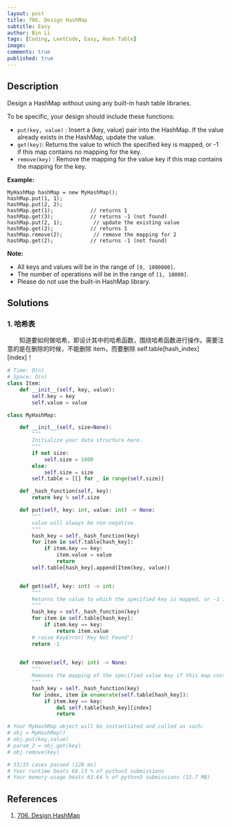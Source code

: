 ```yaml
---
layout: post
title: 706. Design HashMap
subtitle: Easy
author: Bin Li
tags: [Coding, LeetCode, Easy, Hash Table]
image: 
comments: true
published: true
---
```


## Description

Design a HashMap without using any built-in hash table libraries.

To be specific, your design should include these functions:

- `put(key, value)` : Insert a (key, value) pair into the HashMap. If the value already exists in the HashMap, update the value.
- `get(key)`: Returns the value to which the specified key is mapped, or -1 if this map contains no mapping for the key.
- `remove(key)` : Remove the mapping for the value key if this map contains the mapping for the key.


**Example:**

```
MyHashMap hashMap = new MyHashMap();
hashMap.put(1, 1);          
hashMap.put(2, 2);         
hashMap.get(1);            // returns 1
hashMap.get(3);            // returns -1 (not found)
hashMap.put(2, 1);          // update the existing value
hashMap.get(2);            // returns 1 
hashMap.remove(2);          // remove the mapping for 2
hashMap.get(2);            // returns -1 (not found) 
```


**Note:**

- All keys and values will be in the range of `[0, 1000000]`.
- The number of operations will be in the range of `[1, 10000]`.
- Please do not use the built-in HashMap library.

## Solutions
### 1. 哈希表
　　知道要如何做哈希，即设计其中的哈希函数，围绕哈希函数进行操作。需要注意的是在删除的时候，不能删除 item，而要删除 self.table[hash_index][index]！


```python
# Time: O(n)
# Space: O(n)
class Item:
    def __init__(self, key, value):
        self.key = key
        self.value = value

class MyHashMap:

    def __init__(self, size=None):
        """
        Initialize your data structure here.
        """
        if not size:
            self.size = 1000
        else:
            self.size = size
        self.table = [[] for _ in range(self.size)]

    def _hash_function(self, key):
        return key % self.size

    def put(self, key: int, value: int) -> None:
        """
        value will always be non-negative.
        """
        hash_key = self._hash_function(key)
        for item in self.table[hash_key]:
            if item.key == key:
                item.value = value
                return
        self.table[hash_key].append(Item(key, value))


    def get(self, key: int) -> int:
        """
        Returns the value to which the specified key is mapped, or -1 if this map contains no mapping for the key
        """
        hash_key = self._hash_function(key)
        for item in self.table[hash_key]:
            if item.key == key:
                return item.value
        # raise KeyError('Key Not Found')
        return -1
        

    def remove(self, key: int) -> None:
        """
        Removes the mapping of the specified value key if this map contains a mapping for the key
        """
        hash_key = self._hash_function(key)
        for index, item in enumerate(self.table[hash_key]):
            if item.key == key:
                del self.table[hash_key][index]
                return

# Your MyHashMap object will be instantiated and called as such:
# obj = MyHashMap()
# obj.put(key,value)
# param_2 = obj.get(key)
# obj.remove(key)

# 33/33 cases passed (228 ms)
# Your runtime beats 68.13 % of python3 submissions
# Your memory usage beats 63.64 % of python3 submissions (15.7 MB)
```

## References
1. [706. Design HashMap](https://leetcode.com/problems/design-hashmap/)